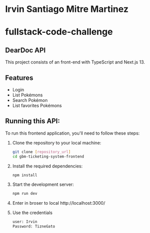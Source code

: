 # Irvin Santiago Mitre Martinez

# fullstack-code-challenge

## DearDoc API

This project consists of an front-end with TypeScript and Next.js 13.

## Features

- Login
- List Pokémons
- Search Pokémon
- List favorites Pokémons

## Running this API:

To run this frontend application, you'll need to follow these steps:

1. Clone the repository to your local machine:

   ```bash
   git clone [repository_url]
   cd gbm-ticketing-system-frontend
   ```

2. Install the required dependencies:

   ```bash
   npm install
   ```

3. Start the development server:

   ```bash
   npm run dev
   ```

4. Enter in broser to local http://localhost:3000/

5. Use the credentials

   ```bash
   user: Irvin
   Password: TizneGato
   ```
